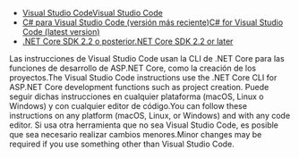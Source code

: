 * [<span data-ttu-id="cbc4e-101">Visual Studio Code</span><span class="sxs-lookup"><span data-stu-id="cbc4e-101">Visual Studio Code</span></span>](https://code.visualstudio.com/download)
* [<span data-ttu-id="cbc4e-102">C# para Visual Studio Code (versión más reciente)</span><span class="sxs-lookup"><span data-stu-id="cbc4e-102">C# for Visual Studio Code (latest version)</span></span>](https://marketplace.visualstudio.com/items?itemName=ms-dotnettools.csharp)
* [<span data-ttu-id="cbc4e-103">.NET Core SDK 2.2 o posterior</span><span class="sxs-lookup"><span data-stu-id="cbc4e-103">.NET Core SDK 2.2 or later</span></span>](https://dotnet.microsoft.com/download/dotnet-core)

<span data-ttu-id="cbc4e-104">Las instrucciones de Visual Studio Code usan la CLI de .NET Core para las funciones de desarrollo de ASP.NET Core, como la creación de los proyectos.</span><span class="sxs-lookup"><span data-stu-id="cbc4e-104">The Visual Studio Code instructions use the .NET Core CLI for ASP.NET Core development functions such as project creation.</span></span> <span data-ttu-id="cbc4e-105">Puede seguir dichas instrucciones en cualquier plataforma (macOS, Linux o Windows) y con cualquier editor de código.</span><span class="sxs-lookup"><span data-stu-id="cbc4e-105">You can follow these instructions on any platform (macOS, Linux, or Windows) and with any code editor.</span></span> <span data-ttu-id="cbc4e-106">Si usa otra herramienta que no sea Visual Studio Code, es posible que sea necesario realizar cambios menores.</span><span class="sxs-lookup"><span data-stu-id="cbc4e-106">Minor changes may be required if you use something other than Visual Studio Code.</span></span>
